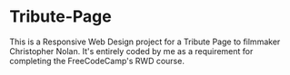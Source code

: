 # Tribute-Page
This is a Responsive Web Design project for a Tribute Page to filmmaker Christopher Nolan. It's entirely coded by me as a requirement for completing the FreeCodeCamp's RWD course.
